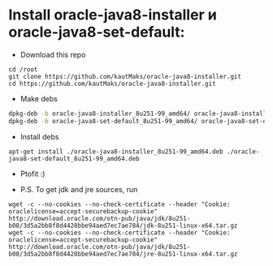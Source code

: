 # Install oracle-java8-installer и oracle-java8-set-default:

* Download this repo 
```
cd /root
git clone https://github.com/kautMaks/oracle-java8-installer.git
cd https://github.com/kautMaks/oracle-java8-installer.git
```
* Make debs
```sh
dpkg-deb -b oracle-java8-installer_8u251-99_amd64/ oracle-java8-installer_8u251-99_amd64.deb
dpkg-deb -b oracle-java8-set-default_8u251-99_amd64/ oracle-java8-set-default_8u251-99_amd64.deb
```
* Install debs
```
apt-get install ./oracle-java8-installer_8u251-99_amd64.deb ./oracle-java8-set-default_8u251-99_amd64.deb
```
* Ptofit :)

* P.S. To get jdk and jre sources, run
```
wget -c --no-cookies --no-check-certificate --header "Cookie: oraclelicense=accept-securebackup-cookie" http://download.oracle.com/otn-pub/java/jdk/8u251-b08/3d5a2bb8f8d4428bbe94aed7ec7ae784/jdk-8u251-linux-x64.tar.gz
wget -c --no-cookies --no-check-certificate --header "Cookie: oraclelicense=accept-securebackup-cookie" http://download.oracle.com/otn-pub/java/jdk/8u251-b08/3d5a2bb8f8d4428bbe94aed7ec7ae784/jre-8u251-linux-x64.tar.gz
```

